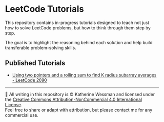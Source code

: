# LeetCode Tutorials

This repository contains in-progress tutorials designed to teach not just how to solve LeetCode problems, but how to think through them step by step.

The goal is to highlight the reasoning behind each solution and help build transferable problem-solving skills.

## Published Tutorials

- [Using two pointers and a rolling sum to find K radius subarray averages - LeetCode 2090](https://medium.com/@kjeanne_32239/interview-prep-using-two-pointers-and-a-rolling-sum-to-find-k-radius-subarray-averages-a9154d2aa113)

---

📄 All writing in this repository is © Katherine Wessman and licensed under the [Creative Commons Attribution-NonCommercial 4.0 International License](https://creativecommons.org/licenses/by-nc/4.0/).  
Feel free to share or adapt with attribution, but please contact me for any commercial use.
